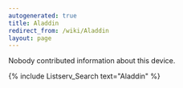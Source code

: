 ```yaml
---
autogenerated: true
title: Aladdin
redirect_from: /wiki/Aladdin
layout: page
---
```


Nobody contributed information about this device.

{% include Listserv_Search text="Aladdin" %}

